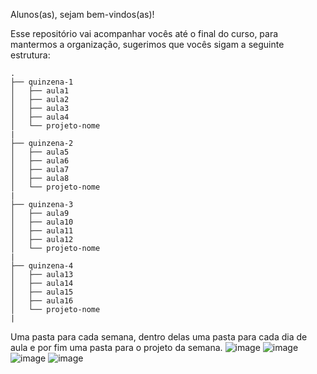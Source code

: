 Alunos(as), sejam bem-vindos(as)!

Esse repositório vai acompanhar vocês até o final do curso, para mantermos a organização, sugerimos que vocês sigam a seguinte estrutura:

```
.
├── quinzena-1
│   ├── aula1
│   ├── aula2
│   ├── aula3
│   ├── aula4
│   └── projeto-nome
|
├── quinzena-2
│   ├── aula5
│   ├── aula6
│   ├── aula7
│   ├── aula8
│   └── projeto-nome
|
├── quinzena-3
│   ├── aula9
│   ├── aula10
│   ├── aula11
│   ├── aula12
│   └── projeto-nome
|
├── quinzena-4
│   ├── aula13
│   ├── aula14
│   ├── aula15
│   ├── aula16
│   └── projeto-nome
|
```

Uma pasta para cada semana, dentro delas uma pasta para cada dia de aula e por fim uma pasta para o projeto da semana.
![image](https://user-images.githubusercontent.com/52138612/137554456-15158709-5a21-4568-be05-643d9779a97a.png)
![image](https://user-images.githubusercontent.com/52138612/137554585-551c8ea5-b0c6-410f-83c7-ac85375fe215.png)
![image](https://user-images.githubusercontent.com/52138612/137554625-5b27e963-ed3e-4bea-a39b-65e11693e4d5.png)
![image](https://user-images.githubusercontent.com/52138612/137554652-6c5d7c22-d520-47f5-a751-716db4d499b9.png)




